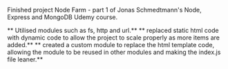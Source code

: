Finished project Node Farm - part 1 of Jonas Schmedtmann's Node, Express and MongoDB Udemy course.

** Utilised modules such as fs, http and url.**
** replaced static html code with dynamic code to allow the project to scale properly as more items are added.**
** created a custom module to replace the html template code, allowing the module to be reused in other modules and making the index.js file leaner.**
